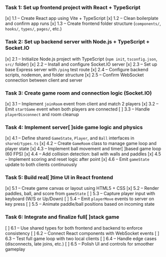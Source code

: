 ### Task 1: Set up frontend project with React + TypeScript

[x] 1.1 – Create React app using Vite + TypeScript
[x] 1.2 – Clean boilerplate and confirm app runs
[x] 1.3 – Create frontend folder structure (`components/`, `hooks/`, `types/`, `pages/`, etc.)

### Task 2: Set up backend server with Node.js + TypeScript + Socket.IO

[x] 2.1 – Initialize Node.js project with TypeScript (`npm init`, `tsconfig.json`, `src/` folder)
[x] 2.2 – Install and configure Socket.IO server
[x] 2.3 – Set up base Express server with `/ping` test route
[x] 2.4 – Configure backend scripts, nodemon, and folder structure
[x] 2.5 – Confirm WebSocket connection between client and server

### Task 3: Create game room and connection logic (Socket.IO)

[x] 3.1 – Implement `joinRoom` event from client and match 2 players
[x] 3.2 – Emit `startGame` event when both players are connected
[ ] 3.3 – Handle `playerDisconnect` and room cleanup

### Task 4: Implement server[ ]side game logic and physics

[x] 4.1 – Define shared `GameState`, `Player`, and `Ball` interfaces in `shared/types.ts`
[x] 4.2 – Create `GameRoom` class to manage game loop and player state
[x] 4.3 – Implement ball movement and timer[ ]based game loop (60 FPS)
[x] 4.4 – Add collision detection: ball with walls and paddles
[x] 4.5 – Implement scoring and reset logic after point
[x] 4.6 – Emit `gameState` update to both clients continuously

### Task 5: Build real[ ]time UI in React frontend

[x] 5.1 – Create game canvas or layout using HTML5 + CSS
[x] 5.2 – Render paddles, ball, and score from `gameState`
[ ] 5.3 – Capture player input with keyboard (W/S or Up/Down)
[ ] 5.4 – Emit `playerMove` events to server on key press
[ ] 5.5 – Animate paddle/ball positions based on incoming state

### Task 6: Integrate and finalize full[ ]stack game

[ ] 6.1 – Use shared types for both frontend and backend to enforce consistency
[ ] 6.2 – Connect React components with WebSocket events
[ ] 6.3 – Test full game loop with two local clients
[ ] 6.4 – Handle edge cases (disconnects, late joins, etc.)
[ ] 6.5 – Polish UI and controls for smoother gameplay
